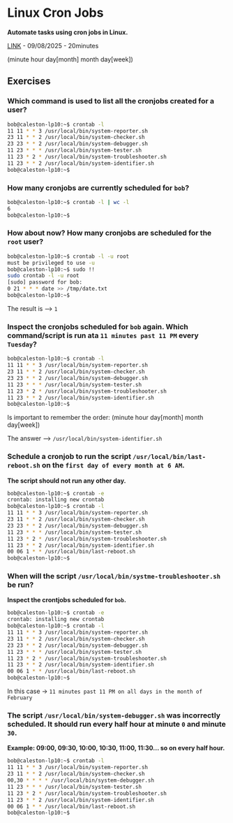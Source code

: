 # Linux Cron Jobs
**Automate tasks using cron jobs in Linux.**

[LINK](https://studio.kodekloud.com/labs/linux/linux-cronjobs) - 09/08/2025 - 20minutes

(minute hour day[month] month day[week])
## Exercises

### Which command is used to list all the cronjobs created for a user?
```bash
bob@caleston-lp10:~$ crontab -l
11 11 * * 3 /usr/local/bin/system-reporter.sh
23 11 * * 2 /usr/local/bin/system-checker.sh
23 23 * * 2 /usr/local/bin/system-debugger.sh
11 23 * * * /usr/local/bin/system-tester.sh
11 23 * 2 * /usr/local/bin/system-troubleshooter.sh
11 23 * * 2 /usr/local/bin/system-identifier.sh
bob@caleston-lp10:~$ 
```
### How many cronjobs are currently scheduled for `bob`?
```bash
bob@caleston-lp10:~$ crontab -l | wc -l
6
bob@caleston-lp10:~$
```
### How about now? How many cronjobs are scheduled for the `root` user?
```bash
bob@caleston-lp10:~$ crontab -l -u root
must be privileged to use -u
bob@caleston-lp10:~$ sudo !!
sudo crontab -l -u root
[sudo] password for bob: 
0 21 * * * date >> /tmp/date.txt
bob@caleston-lp10:~$ 
```
The result is --> `1`

### Inspect the cronjobs scheduled for `bob` again. Which command/script is run ata `11 minutes past 11 PM` every `Tuesday`?
```bash
bob@caleston-lp10:~$ crontab -l
11 11 * * 3 /usr/local/bin/system-reporter.sh
23 11 * * 2 /usr/local/bin/system-checker.sh
23 23 * * 2 /usr/local/bin/system-debugger.sh
11 23 * * * /usr/local/bin/system-tester.sh
11 23 * 2 * /usr/local/bin/system-troubleshooter.sh
11 23 * * 2 /usr/local/bin/system-identifier.sh
bob@caleston-lp10:~$ 
```
Is important to remember the order: (minute hour day[month] month day[week])

The answer --> `/usr/local/bin/system-identifier.sh`

### Schedule a cronjob to run the script `/usr/local/bin/last-reboot.sh` on the `first day of every month at 6 AM`.
**The script should not run any other day.**
```bash
bob@caleston-lp10:~$ crontab -e 
crontab: installing new crontab
bob@caleston-lp10:~$ crontab -l
11 11 * * 3 /usr/local/bin/system-reporter.sh
23 11 * * 2 /usr/local/bin/system-checker.sh
23 23 * * 2 /usr/local/bin/system-debugger.sh
11 23 * * * /usr/local/bin/system-tester.sh
11 23 * 2 * /usr/local/bin/system-troubleshooter.sh
11 23 * * 2 /usr/local/bin/system-identifier.sh
00 06 1 * * /usr/local/bin/last-reboot.sh
bob@caleston-lp10:~$ 
```

### When will the script `/usr/local/bin/systme-troubleshooter.sh` be run?
**Inspect the crontjobs scheduled for `bob`.**
```bash
bob@caleston-lp10:~$ crontab -e 
crontab: installing new crontab
bob@caleston-lp10:~$ crontab -l
11 11 * * 3 /usr/local/bin/system-reporter.sh
23 11 * * 2 /usr/local/bin/system-checker.sh
23 23 * * 2 /usr/local/bin/system-debugger.sh
11 23 * * * /usr/local/bin/system-tester.sh
11 23 * 2 * /usr/local/bin/system-troubleshooter.sh
11 23 * * 2 /usr/local/bin/system-identifier.sh
00 06 1 * * /usr/local/bin/last-reboot.sh
bob@caleston-lp10:~$ 
```
In this case -> `11 minutes past 11 PM on all days in the month of February`

### The script `/usr/local/bin/system-debugger.sh` was incorrectly scheduled. It should run every half hour at minute `0` and minute `30`.
**Example: 09:00, 09:30, 10:00, 10:30, 11:00, 11:30... so on every half hour.**
```bash
bob@caleston-lp10:~$ crontab -l
11 11 * * 3 /usr/local/bin/system-reporter.sh
23 11 * * 2 /usr/local/bin/system-checker.sh
00,30 * * * * /usr/local/bin/system-debugger.sh
11 23 * * * /usr/local/bin/system-tester.sh
11 23 * 2 * /usr/local/bin/system-troubleshooter.sh
11 23 * * 2 /usr/local/bin/system-identifier.sh
00 06 1 * * /usr/local/bin/last-reboot.sh
bob@caleston-lp10:~$ 
```

